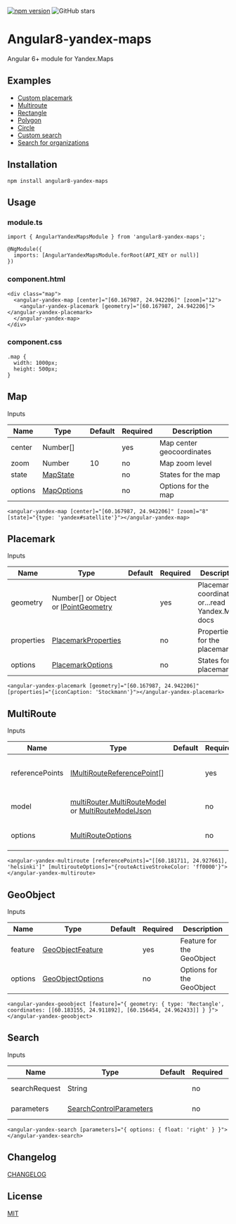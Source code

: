 [![npm version](https://badge.fury.io/js/angular8-yandex-maps.svg)](https://badge.fury.io/js/angular8-yandex-maps) ![GitHub stars](https://img.shields.io/github/stars/ddubrava/angular-yandex-maps?style=social)

# Angular8-yandex-maps
Angular 6+ module for Yandex.Maps

## Examples

- [Custom placemark](https://stackblitz.com/edit/custom-placemark)
- [Multiroute](https://stackblitz.com/edit/multiroute)
- [Rectangle](https://stackblitz.com/edit/rectangle)
- [Polygon](https://stackblitz.com/edit/geoobject-polygon)
- [Circle](https://stackblitz.com/edit/geoobject-circle)
- [Custom search](https://stackblitz.com/edit/custom-searchcontrol)
- [Search for organizations](https://stackblitz.com/edit/search-for-organizations)

## Installation

```
npm install angular8-yandex-maps
```

## Usage
### module.ts

```
import { AngularYandexMapsModule } from 'angular8-yandex-maps';

@NgModule({
  imports: [AngularYandexMapsModule.forRoot(API_KEY or null)]
})
```

### component.html

```
<div class="map">
  <angular-yandex-map [center]="[60.167987, 24.942206]" [zoom]="12">
    <angular-yandex-placemark [geometry]="[60.167987, 24.942206]"></angular-yandex-placemark>
  </angular-yandex-map>
</div>
```

### component.css

```
.map {
  width: 1000px;
  height: 500px;
}
```

## Map
Inputs

| Name    | Type         | Default | Required | Description               |
|---------|--------------|---------|----------|---------------------------|
| center  | Number[]     |         | yes      | Map center geocoordinates |
| zoom    | Number       | 10      | no       | Map zoom level            |
| state   | [MapState]   |         | no       | States for the map       |
| options | [MapOptions] |         | no       | Options for the map      |

[MapState]: https://tech.yandex.ru/maps/jsapi/doc/2.1/ref/reference/Map-docpage/#Map__param-state
[MapOptions]: https://tech.yandex.ru/maps/jsapi/doc/2.1/ref/reference/Map-docpage/#Map__param-options

```
<angular-yandex-map [center]="[60.167987, 24.942206]" [zoom]="8" [state]="{type: 'yandex#satellite'}"></angular-yandex-map>
```

## Placemark
Inputs

| Name       | Type                                   | Default | Required | Description                  |
|------------|----------------------------------------|---------|----------|------------------------------|
| geometry   | Number[] or Object or [IPointGeometry] |         | yes      | Placemark coordinates or...read Yandex.Maps docs    |
| properties | [PlacemarkProperties]                  |         | no       | Properties for the placemark |
| options    | [PlacemarkOptions]                     |         | no       | States for the placemark     |

[IPointGeometry]: https://tech.yandex.ru/maps/jsapi/doc/2.1/ref/reference/IPointGeometry-docpage
[PlacemarkProperties]: https://tech.yandex.ru/maps/jsapi/doc/2.1/ref/reference/Placemark-docpage/#Placemark__param-properties
[PlacemarkOptions]: https://tech.yandex.ru/maps/jsapi/doc/2.1/ref/reference/Placemark-docpage/#Placemark__param-options

```
<angular-yandex-placemark [geometry]="[60.167987, 24.942206]" [properties]="{iconCaption: 'Stockmann'}"></angular-yandex-placemark>
```

## MultiRoute
Inputs

| Name            | Type                                                    | Default | Required | Description                         |
|-----------------|---------------------------------------------------------|---------|----------|-------------------------------------|
| referencePoints | [IMultiRouteReferencePoint][][]                         |         | yes      | Reference points of the multi-route |
| model           | [multiRouter.MultiRouteModel] or  [MultiRouteModelJson] |         | no       | Properties for the multiroute       |
| options         | [MultiRouteOptions]                                     |         | no       | Options for the multiroute          |

[IMultiRouteReferencePoint]: https://tech.yandex.ru/maps/jsapi/doc/2.1/ref/reference/IMultiRouteReferencePoint-docpage/
[multiRouter.MultiRouteModel]: https://tech.yandex.ru/maps/jsapi/doc/2.1/ref/reference/multiRouter.MultiRouteModel-docpage/
[MultiRouteModelJson]: https://tech.yandex.ru/maps/jsapi/doc/2.1/ref/reference/IMultiRouteModelJson-docpage/
[multiRouter.MultiRouteModel]: https://tech.yandex.ru/maps/jsapi/doc/2.1/ref/reference/multiRouter.MultiRoute-docpage/#multiRouter.MultiRoute__param-options
[MultiRouteOptions]: https://tech.yandex.ru/maps/jsapi/doc/2.1/ref/reference/multiRouter.MultiRoute-docpage/#multiRouter.MultiRoute__param-options

```
<angular-yandex-multiroute [referencePoints]="[[60.181711, 24.927661], 'helsinki']" [multirouteOptions]="{routeActiveStrokeColor: 'ff0000'}"></angular-yandex-multiroute>
```

## GeoObject
Inputs

| Name    | Type               | Default | Required | Description               |
|---------|--------------------|---------|----------|---------------------------|
| feature | [GeoObjectFeature] |         | yes      | Feature for the GeoObject |
| options | [GeoObjectOptions] |         | no       | Options for the GeoObject |

[GeoObjectFeature]:https://tech.yandex.ru/maps/jsapi/doc/2.1/ref/reference/GeoObject-docpage/#GeoObject__param-feature
[GeoObjectOptions]:https://tech.yandex.ru/maps/jsapi/doc/2.1/ref/reference/GeoObject-docpage/#GeoObject__param-options

```
<angular-yandex-geoobject [feature]="{ geometry: { type: 'Rectangle', coordinates: [[60.183155, 24.911892], [60.156454, 24.962433]] } }"></angular-yandex-geoobject>
```

## Search
Inputs

| Name          | Type                      | Default | Required | Description                                   |
|---------------|---------------------------|---------|----------|-----------------------------------------------|
| searchRequest | String                    |         | no       | Force search. Example: [SearchRequestExample] |
| parameters    | [SearchControlParameters] |         | no       | Parameters for the Search                     |

[SearchRequestExample]: https://stackblitz.com/edit/search-for-organizations
[SearchControlParameters]: https://tech.yandex.ru/maps/jsapi/doc/2.1/ref/reference/control.SearchControl-docpage/#control.SearchControl__param-parameters

```
<angular-yandex-search [parameters]="{ options: { float: 'right' } }"></angular-yandex-search>
```

## Changelog
[CHANGELOG](https://github.com/ddubrava/angular-yandex-maps/blob/develop/CHANGELOG.md)

## License
[MIT](https://github.com/ddubrava/angular-yandex-maps/blob/develop/LICENSE.md)